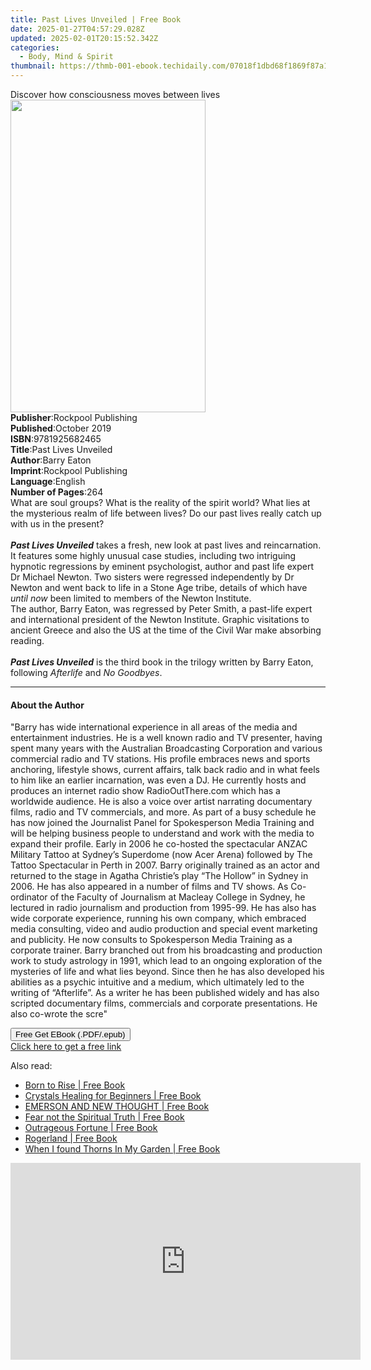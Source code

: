```yaml
---
title: Past Lives Unveiled | Free Book
date: 2025-01-27T04:57:29.028Z
updated: 2025-02-01T20:15:52.342Z
categories:
  - Body, Mind & Spirit
thumbnail: https://thmb-001-ebook.techidaily.com/07018f1dbd68f1869f87a1fe8c18f8a97b11873d95023ca47476b0399e44f91c.jpg
---
```

<main id="book-container">
  <div class="flex flex-col">
    <div class="book-brief flex-1 py-6 px-4 sm:p-6 md:py-10 md:px-8">
      <!-- brief-->
      <div class="book-brief-main">
        Discover how consciousness moves between lives
      </div>
    </div>
    <div
      class="book-meta-info flex-1 grid gap-4 col-start-1 col-end-3 row-start-1 sm:mb-6 sm:grid-cols-4 lg:gap-6 lg:col-start-2 lg:row-end-6 lg:row-span-6 lg:mb-0"
    >
      <div
        class="book-meta-info-left place-content-center mt-4 p-4 text-sm leading-6 col-start-2 col-span-2 dark:text-slate-400"
      >
        <img
          class="w-full h-500 object-cover rounded-lg sm:h-255 sm:col-span-2 lg:col-span-full"
          src="https://img-001-ebook.techidaily.com/3177a7118f34674fa8000d8e5ddff4d5d8ec355ecd94df4a6f7c1528b74ed0c0.jpg"
          alt=""
          width="312"
          height="500"
        />
      </div>
      <div
        class="book-meta-info-right mt-2 col-start-1 row-start-2 col-span-3 self-center"
      >
        <!-- meta data  -->
        <div class="flex flex-col px-4 md:px-8">
          <div class="flex-1">
            <strong>Publisher</strong>:<span class="px-2"
              >Rockpool Publishing</span
            >
          </div>
          <div class="flex-1">
            <strong>Published</strong>:<span class="px-2">October 2019</span>
          </div>
          <div class="flex-1">
            <strong>ISBN</strong>:<span class="px-2">9781925682465</span>
          </div>
          <div class="flex-1">
            <strong>Title</strong>:<span class="px-2">Past Lives Unveiled</span>
          </div>
          <div class="flex-1">
            <strong>Author</strong>:<span class="px-2">Barry Eaton</span>
          </div>
          <div class="flex-1">
            <strong>Imprint</strong>:<span class="px-2"
              >Rockpool Publishing</span
            >
          </div>
          <div class="flex-1">
            <strong>Language</strong>:<span class="px-2">English</span>
          </div>
          <div class="flex-1">
            <strong>Number of Pages</strong>:<span class="px-2">264</span>
          </div>
        </div>
      </div>
    </div>
    <div class="book-description flex-1 py-6 px-4 sm:p-6 md:py-10 md:px-8">
      <div class="book-description-main">
        <div accordion-content="" id="description">
          What are soul groups? What is the reality of the spirit world? What
          lies at the mysterious realm of life between lives? Do our past lives
          really catch up with us in the present?<br />
          <br />
          <b><i>Past Lives Unveiled</i></b> takes a fresh, new look at past
          lives and reincarnation. It features some highly unusual case studies,
          including two intriguing hypnotic regressions by eminent psychologist,
          author and past life expert Dr Michael Newton. Two sisters were
          regressed independently by Dr Newton and went back to life in a Stone
          Age tribe, details of which have <i>until now</i> been limited to
          members of the Newton Institute.<br />
          The author, Barry Eaton, was regressed by Peter Smith, a past-life
          expert and international president of the Newton Institute. Graphic
          visitations to ancient Greece and also the US at the time of the Civil
          War make absorbing reading.<br />
          <br />
          <b><i>Past Lives Unveiled</i></b> is the third book in the trilogy
          written by Barry Eaton, following <i>Afterlife </i>and
          <i>No Goodbyes</i>.
        </div>
        <div class="accordion-fader"></div>
      </div>
    </div>
    <div class="book-excerpts flex-1 py-6 px-4 sm:p-6 md:py-10 md:px-8">
      <!-- excerpts-->
      <div class="book-excerpts-main">
        <hr />
        <h4 class="placeholder placeholder-heading">
          <span>About the Author</span>
        </h4>
        <p>
          "Barry has wide international experience in all areas of the media and
          entertainment industries. He is a well known radio and TV presenter,
          having spent many years with the Australian Broadcasting Corporation
          and various commercial radio and TV stations. His profile embraces
          news and sports anchoring, lifestyle shows, current affairs, talk back
          radio and in what feels to him like an earlier incarnation, was even a
          DJ. He currently hosts and produces an internet radio show
          RadioOutThere.com which has a worldwide audience. He is also a voice
          over artist narrating documentary films, radio and TV commercials, and
          more. As part of a busy schedule he has now joined the Journalist
          Panel for Spokesperson Media Training and will be helping business
          people to understand and work with the media to expand their profile.
          Early in 2006 he co-hosted the spectacular ANZAC Military Tattoo at
          Sydney’s Superdome (now Acer Arena) followed by The Tattoo Spectacular
          in Perth in 2007. Barry originally trained as an actor and returned to
          the stage in Agatha Christie’s play “The Hollow” in Sydney in 2006. He
          has also appeared in a number of films and TV shows. As Co-ordinator
          of the Faculty of Journalism at Macleay College in Sydney, he lectured
          in radio journalism and production from 1995-99. He has also has wide
          corporate experience, running his own company, which embraced media
          consulting, video and audio production and special event marketing and
          publicity. He now consults to Spokesperson Media Training as a
          corporate trainer. Barry branched out from his broadcasting and
          production work to study astrology in 1991, which lead to an ongoing
          exploration of the mysteries of life and what lies beyond. Since then
          he has also developed his abilities as a psychic intuitive and a
          medium, which ultimately led to the writing of “Afterlife”. As a
          writer he has been published widely and has also scripted documentary
          films, commercials and corporate presentations. He also co-wrote the
          scre"
        </p>
      </div>
    </div>
    <div
      class="book-about-author flex-1 py-6 px-4 sm:p-6 md:py-10 md:px-8"
    ></div>
    <div class="book-free-get flex-1 py-6 px-4 sm:p-6 md:py-10 md:px-8">
      <button
        id="btn-free-get"
        class="bg-blue-500 hover:bg-blue-700 text-white font-bold py-2 px-4 rounded"
      >
        Free Get EBook (.PDF/.epub)
      </button>
      <div id="countdown-display" class="px-2 text-lg mt-2"></div>
      <a
        id="free-link"
        class="hidden bg-blue-500 hover:bg-blue-700 text-white font-bold py-2 px-4 rounded"
        href="https://www.ebooks.com/en-us/book/211372583/past-lives-unveiled/barry-eaton/"
        target="_blank"
        >Click here to get a free link</a
      >
    </div>
    <script>
      let countdownTime = 0;
      let countdownInterval = null;
      document
        .getElementById('btn-free-get')
        .addEventListener('click', startCountdown);
      function startCountdown() {
        countdownTime = new Date().getTime() + 60000 * 3;
        countdownInterval = setInterval(updateCountdown, 1000);
        document.getElementById('btn-free-get').disabled = true;
        document
          .getElementById('btn-free-get')
          .classList.add('bg-gray-500', 'cursor-not-allowed');
      }
      function updateCountdown() {
        let currentTime = new Date().getTime();
        let timeLeft = countdownTime - currentTime;
        let secondsLeft = Math.floor(timeLeft / 1000);
        document.getElementById('countdown-display').innerHTML =
          `Remaining time: ${secondsLeft} seconds.`;
        if (secondsLeft <= 0) {
          clearInterval(countdownInterval);
          document.getElementById('btn-free-get').classList.add('hidden');
          document.getElementById('free-link').classList.remove('hidden');
          document.getElementById('countdown-display').innerHTML = '';
        }
      }
    </script>
  </div>
</main>

<ins class="adsbygoogle"
      style="display:block"
      data-ad-client="ca-pub-7571918770474297"
      data-ad-slot="8358498916"
      data-ad-format="auto"
      data-full-width-responsive="true"></ins>
    

<span class="atpl-alsoreadstyle">Also read:</span>
<div><ul>
<li><a href="https://novels-ebooks.techidaily.com/210800695-9781955811408-born-to-rise/"><u>Born to Rise | Free Book</u></a></li>
<li><a href="https://novels-ebooks.techidaily.com/210800693-9783988312037-crystals-healing-for-beginners/"><u>Crystals Healing for Beginners | Free Book</u></a></li>
<li><a href="https://novels-ebooks.techidaily.com/210800764-9780875169248-emerson-and-new-thought/"><u>EMERSON AND NEW THOUGHT | Free Book</u></a></li>
<li><a href="https://novels-ebooks.techidaily.com/210800701-9781399949569-fear-not-the-spiritual-truth/"><u>Fear not the Spiritual Truth | Free Book</u></a></li>
<li><a href="https://novels-ebooks.techidaily.com/210800704-9781959682547-outrageous-fortune/"><u>Outrageous Fortune | Free Book</u></a></li>
<li><a href="https://novels-ebooks.techidaily.com/210800752-9798887510644-rogerland/"><u>Rogerland | Free Book</u></a></li>
<li><a href="https://novels-ebooks.techidaily.com/210800772-9798886850956-when-i-found-thorns-in-my-garden/"><u>When I found Thorns In My Garden | Free Book</u></a></li>
</ul></div>

<!-- affiliate ads begin -->
<iframe width="560" height="315" src="https://www.youtube.com/embed/HtM7d4dpN1I?si=2vN_xgVGD4eYGORu" title="YouTube video player" frameborder="0" allow="accelerometer; autoplay; clipboard-write; encrypted-media; gyroscope; picture-in-picture; web-share" referrerpolicy="strict-origin-when-cross-origin" allowfullscreen></iframe>
<!-- affiliate ads end -->

